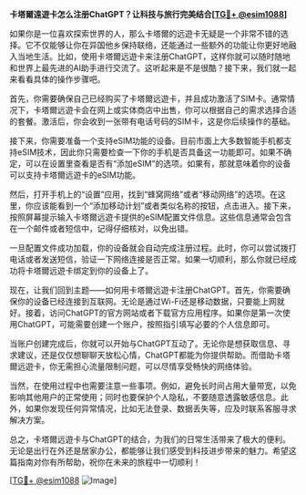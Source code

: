 **卡塔爾遠遊卡怎么注册ChatGPT？让科技与旅行完美结合[[TG💪+ @esim1088](https://t.me/s/esim1088)]**

如果你是一位喜欢探索世界的人，那么卡塔爾的远遊卡无疑是一个非常不错的选择。它不仅能够让你在异国他乡保持联络，还能通过一些额外的功能让你更好地融入当地生活。比如，使用卡塔爾远遊卡来注册ChatGPT，这样你就可以随时随地和世界上最先进的AI助手进行交流了。这听起来是不是很酷？接下来，我们就一起来看看具体的操作步骤吧。

首先，你需要确保自己已经购买了卡塔爾远遊卡，并且成功激活了SIM卡。通常情况下，卡塔爾远遊卡会在网上或实体商店中出售，你可以根据自己的需求选择合适的套餐。激活后，你会收到一张带有电话号码的SIM卡，这是你后续操作的基础。

接下来，你需要准备一个支持eSIM功能的设备。目前市面上大多数智能手机都支持eSIM技术，因此你只需要检查一下你的手机是否具备这一功能即可。如果不确定，可以在设置里查看是否有“添加eSIM”的选项。如果有，那就意味着你的设备可以支持卡塔爾远遊卡的eSIM功能。

然后，打开手机上的“设置”应用，找到“蜂窝网络”或者“移动网络”的选项。在这里，你应该能看到一个“添加移动计划”或者类似名称的按钮，点击进入。接下来，按照屏幕提示输入卡塔爾远遊卡提供的eSIM配置文件信息。这些信息通常会包含在一个邮件或者短信中，记得仔细核对，以免出错。

一旦配置文件成功加载，你的设备就会自动完成注册过程。此时，你可以尝试拨打电话或者发送短信，验证一下网络连接是否正常。如果一切顺利，那么你就已经成功将卡塔爾远遊卡绑定到你的设备上了。

现在，让我们回到主题——如何用卡塔爾远遊卡注册ChatGPT。首先，你需要确保你的设备已经连接到互联网。无论是通过Wi-Fi还是移动数据，只要能上网就好。接着，访问ChatGPT的官方网站或者下载官方应用程序。如果你是第一次使用ChatGPT，可能需要创建一个账户，按照指引填写必要的个人信息即可。

当账户创建完成后，你就可以开始与ChatGPT互动了。无论你是想获取信息、寻求建议，还是仅仅想聊聊天放松心情，ChatGPT都能为你提供帮助。而借助卡塔爾远遊卡，你无需担心流量限制问题，可以尽情享受畅快的网络体验。

当然，在使用过程中也需要注意一些事项。例如，避免长时间占用大量带宽，以免影响其他用户的正常使用；同时也要保护个人隐私，不要随意透露敏感信息。此外，如果你发现任何异常情况，比如无法登录、数据丢失等，应及时联系客服寻求解决方案。

总之，卡塔爾远遊卡与ChatGPT的结合，为我们的日常生活带来了极大的便利。无论是出行在外还是居家办公，都能够让我们感受到科技进步带来的魅力。希望这篇指南对你有所帮助，祝你在未来的旅程中一切顺利！

[[TG💪+ @esim1088](https://t.me/s/esim1088) ![Image](https://i.postimg.cc/4NQfJmqS/Snipaste-2025-05-13-00-14-12.png)]